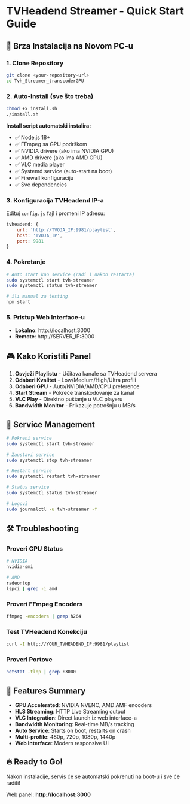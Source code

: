 # TVHeadend Streamer - Quick Start Guide

## 🚀 Brza Instalacija na Novom PC-u

### 1. Clone Repository
```bash
git clone <your-repository-url>
cd Tvh_Streamer_transcoderGPU
```

### 2. Auto-Install (sve što treba)
```bash
chmod +x install.sh
./install.sh
```

**Install script automatski instalira:**
- ✅ Node.js 18+
- ✅ FFmpeg sa GPU podrškom  
- ✅ NVIDIA drivere (ako ima NVIDIA GPU)
- ✅ AMD drivere (ako ima AMD GPU)
- ✅ VLC media player
- ✅ Systemd service (auto-start na boot)
- ✅ Firewall konfiguraciju
- ✅ Sve dependencies

### 3. Konfiguracija TVHeadend IP-a
Edituj `config.js` fajl i promeni IP adresu:
```javascript
tvheadend: {
    url: 'http://TVOJA_IP:9981/playlist',
    host: 'TVOJA_IP',
    port: 9981
}
```

### 4. Pokretanje
```bash
# Auto start kao service (radi i nakon restarta)
sudo systemctl start tvh-streamer
sudo systemctl status tvh-streamer

# ili manual za testing
npm start
```

### 5. Pristup Web Interface-u
- **Lokalno**: http://localhost:3000
- **Remote**: http://SERVER_IP:3000

## 🎮 Kako Koristiti Panel

1. **Osvježi Playlistu** - Učitava kanale sa TVHeadend servera
2. **Odaberi Kvalitet** - Low/Medium/High/Ultra profili
3. **Odaberi GPU** - Auto/NVIDIA/AMD/CPU preference
4. **Start Stream** - Pokreće transkodovanje za kanal
5. **VLC Play** - Direktno puštanje u VLC playeru
6. **Bandwidth Monitor** - Prikazuje potrošnju u MB/s

## 🔧 Service Management

```bash
# Pokreni service
sudo systemctl start tvh-streamer

# Zaustavi service
sudo systemctl stop tvh-streamer

# Restart service
sudo systemctl restart tvh-streamer

# Status service
sudo systemctl status tvh-streamer

# Logovi
sudo journalctl -u tvh-streamer -f
```

## 🛠️ Troubleshooting

### Proveri GPU Status
```bash
# NVIDIA
nvidia-smi

# AMD  
radeontop
lspci | grep -i amd
```

### Proveri FFmpeg Encoders
```bash
ffmpeg -encoders | grep h264
```

### Test TVHeadend Konekciju
```bash
curl -I http://YOUR_TVHEADEND_IP:9981/playlist
```

### Proveri Portove
```bash
netstat -tlnp | grep :3000
```

## 📱 Features Summary

- **GPU Accelerated**: NVIDIA NVENC, AMD AMF encoders
- **HLS Streaming**: HTTP Live Streaming output
- **VLC Integration**: Direct launch iz web interface-a
- **Bandwidth Monitoring**: Real-time MB/s tracking
- **Auto Service**: Starts on boot, restarts on crash
- **Multi-profile**: 480p, 720p, 1080p, 1440p
- **Web Interface**: Modern responsive UI

## 🔥 Ready to Go!

Nakon instalacije, servis će se automatski pokrenuti na boot-u i sve će raditi!

Web panel: **http://localhost:3000**
